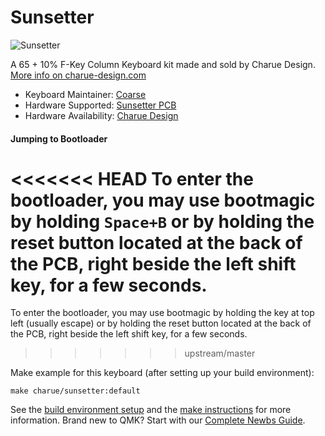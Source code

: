 # Sunsetter

![Sunsetter](https://i.imgur.com/tJRg8zt.png)

A 65 + 10% F-Key Column Keyboard kit made and sold by Charue Design. [More info on charue-design.com](https://charue-design.com/)

* Keyboard Maintainer: [Coarse](https://github.com/coarse)
* Hardware Supported: [Sunsetter PCB](https://charue-design.com/collections/sunsetter/products/sunsetter-pcb-extra)
* Hardware Availability: [Charue Design](https://charue-design.com/)

#### Jumping to Bootloader

<<<<<<< HEAD
To enter the bootloader, you may use bootmagic by holding `Space+B` or by holding the reset button located at the back of the PCB, right beside the left shift key, for a few seconds.
=======
To enter the bootloader, you may use bootmagic by holding the key at top left (usually escape) or by holding the reset button located at the back of the PCB, right beside the left shift key, for a few seconds.
>>>>>>> upstream/master

Make example for this keyboard (after setting up your build environment):

    make charue/sunsetter:default

See the [build environment setup](https://docs.qmk.fm/#/getting_started_build_tools) and the [make instructions](https://docs.qmk.fm/#/getting_started_make_guide) for more information. Brand new to QMK? Start with our [Complete Newbs Guide](https://docs.qmk.fm/#/newbs).
